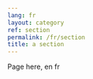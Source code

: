 ```yaml
---
lang: fr
layout: category
ref: section
permalink: /fr/section
title: a section
---
```


Page here, en fr

<!-- more -->
